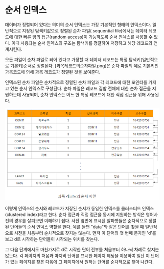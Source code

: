 # 순서 인덱스

데이터가 정렬되어 있다는 의미의 순서 인덱스는 가장 기본적인 형태의 인덱스이다. 일반적으로 지정된 탐색키값으로 정렬된 순차 파일(
sequential file)에서는 데이터 레코드에 대한 빠른 임의 접근(random access)이 가능하도록 순서 인덱스를 사용할 수 있다.
이때 사용되는 순서 인덱스의 구조는 탐색키를 정렬하여 저장하고 해당 레코드와 연계시킨다.

모든 파일이 순차 파일로 되어 있다고 가정할 때 데이터 레코드는 특정 탐색키(일반적으로 기본키)순서로 정렬된다.
[과목레코드의순차파일.png]은 순차 파일의 예로 기본키인 과목코드에 의해 과목 레코드가 정렬된 것을 보여준다.

인덱스된 순차 파일은 순차적으로 정렬된 순차 파일과 각 레코드에 대한 포인터를 가지고 있는 순서 인덱스로 구성된다. 순차 파일은
레코드 집합 전체에 대한 순차 접근을 지원하는데 사용되며, 순차 인덱스는 어느 한 특정 레코드에 대한 직접 접근을 위해 사용된다.


![과목레코드의순차파일](image/과목레코드의순차파일.png)


이렇게 인덱스의 순서와 레코드가 저장된 순서가 동일한 인덱스를 클러스터드 인덱스(clustered index)라고 한다.
순차 접근과 직접 접근을 동시에 지원하는 방식은 영어사전의 경우를 살펴보면 이해하기 쉽다. 사전 옆면에 표시된 알파벳들은 순차적으로
정렬된 단어들의 순서 인덱스 역할을 한다. 예를 들면 "data"와 같은 단어를 찾을 때 일반적으로 사전을 처음부터 순차적으로 찾지는
않는다. 먼저 이 단어의 첫 번째 문자인 'd'를 보고 d로 시작하는 단어들이 시작되는 위치를 찾는다.

그 다음 단계에서도 마찬가지로 d로 시작한 단어 전부를 처음부터 하나씩 차례로 찾지는 않는다. 각 페이지의 처음과 마지막 단어를
표시한 페이지 헤딩을 이용하여 일단 이 단어가 있는 페이지를 찾은 다음에 그 페이지에서 원하는 단어를 순차적으로 찾아 나간다.